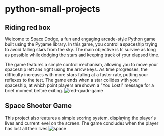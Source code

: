 # python-small-projects
## Riding red box
Welcome to Space Dodge, a fun and engaging arcade-style Python game built using the Pygame library. In this game, you control a spaceship trying to avoid falling stars from the sky. The main objective is to survive as long as possible while dodging the stars and keeping track of your elapsed time.

The game features a simple control mechanism, allowing you to move your spaceship left and right using the arrow keys. As time progresses, the difficulty increases with more stars falling at a faster rate, putting your reflexes to the test. The game ends when a star collides with your spaceship, at which point players are shown a "You Lost!" message for a brief moment before exiting.
![red-quadr-game](https://github.com/user-attachments/assets/e7ad9ea4-8448-4ac0-bfae-c185ec661445)

## Space Shooter Game
This project also features a simple scoring system, displaying the player's lives and current level on the screen. The game concludes when the player has lost all their lives
![space](https://github.com/user-attachments/assets/461114f2-2b8b-4088-aa27-32914d310a03)
